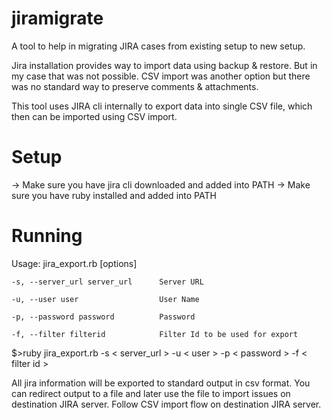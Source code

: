 jiramigrate
===========

A tool to help in migrating JIRA cases from existing setup to new setup.

Jira installation provides way to import data using backup & restore. But in my case that was not possible.
CSV import was another option but there was no standard way to preserve comments & attachments.

This tool uses JIRA cli internally to export data into single CSV file, which then can be imported using CSV import.


Setup
==========

-> Make sure you have jira cli downloaded and added into PATH
-> Make sure you have ruby installed and added into PATH

Running
==========

Usage: jira_export.rb [options]

    -s, --server_url server_url      Server URL

    -u, --user user                  User Name

    -p, --password password          Password

    -f, --filter filterid            Filter Id to be used for export

$>ruby jira_export.rb -s < server_url > -u < user > -p < password > -f < filter id >

All jira information will be exported to standard output in csv format. 
You can redirect output to a file and later use the file to import issues on destination JIRA server. Follow CSV import flow on destination JIRA server.
